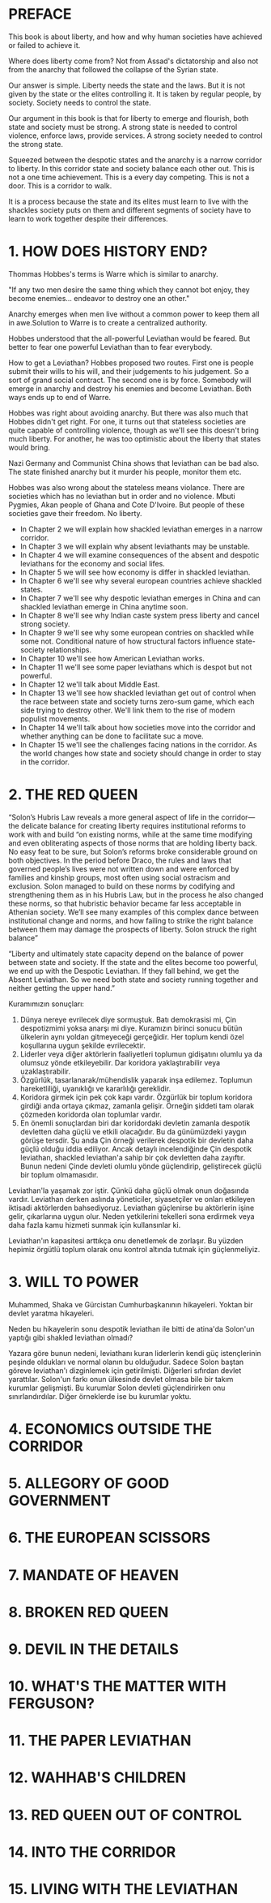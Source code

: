 # PREFACE

This book is about liberty, and how and why human societies have achieved or failed to achieve it.

Where does liberty come from? Not from Assad's dictatorship and also not from the anarchy that followed the collapse of the Syrian state.

Our answer is simple. Liberty needs the state and the laws. But it is not given by the state or the elites controlling it. It is taken by regular people, by society. Society needs to control the state.

Our argument in this book is that for liberty to emerge and flourish, both state and society must be strong. A strong state is needed to control violence, enforce laws, provide services. A strong society needed to control the strong state.

Squeezed between the despotic states and the anarchy is a narrow corridor to liberty. In this corridor state and society balance each other out. This is not a one time achievement. This is a every day competing. This is not a door. This is a corridor to walk.

It is a process because the state and its elites must learn to live with the shackles society puts on them and different segments of society have to learn to work together despite their differences.

# 1. HOW DOES HISTORY END?

Thommas Hobbes's terms is Warre which is similar to anarchy.

"If any two men desire the same thing which they cannot bot enjoy, they become enemies... endeavor to destroy one an other."

Anarchy emerges when men live without a common power to keep them all in awe.Solution to Warre is to create a centralized authority.

Hobbes understood that the all-powerful Leviathan would be feared. But better to fear one powerful Leviathan than to fear everybody.

How to get a Leviathan? Hobbes proposed two routes. First one is people submit their wills to his will, and their judgements to his judgement. So a sort of grand social contract. The second one is by force. Somebody will emerge in anarchy and destroy his enemies and become Leviathan. Both ways ends up to end of Warre.

Hobbes was right about avoiding anarchy. But there was also much that Hobbes didn't get right. For one, it turns out that stateless societies are quite capable of controlling violence, though as we'll see this doesn't bring much liberty. For another, he was too optimistic about the liberty that states would bring.

Nazi Germany and Communist China shows that leviathan can be bad also. The state finished anarchy but it murder his people, monitor them etc.

Hobbes was also wrong about the stateless means violance. There are societies which has no leviathan but in order and no violence. Mbuti Pygmies, Akan people of Ghana and Cote D'Ivoire. But people of these societies gave their freedom. No liberty.

- In Chapter 2 we will explain how shackled leviathan emerges in a narrow corridor.
- In Chapter 3 we will explain why absent leviathants may be unstable.
- In Chapter 4 we will examine consequences of the absent and despotic leviathans for the economy and social lifes.
- In Chapter 5 we will see how economy is differ in shackled leviathan.
- In Chapter 6 we'll see why several european countries achieve shackled states.
- In Chapter 7 we'll see why despotic leviathan emerges in China and can shackled leviathan emerge in China anytime soon.
- In Chapter 8 we'll see why Indian caste system press liberty and cancel strong society.
- In Chapter 9 we'll see why some european contries on shackled while some not. Conditional nature of how structural factors influence state-society relationships.
- In Chapter 10 we'll see how American Leviathan works.
- In Chapter 11 we'll see some paper leviathans which is despot but not powerful.
- In Chapter 12 we'll talk about Middle East.
- In Chapter 13 we'll see how shackled leviathan get out of control when the race between state and society turns zero-sum game, which each side trying to destroy other. We'll link them to the rise of modern populist movements.
- In Chapter 14 we'll talk about how societies move into the corridor and whether anything can be done to facilitate suc a move.
- In Chapter 15 we'll see the challenges facing nations in the corridor. As the world changes how state and society should change in order to stay in the corridor.

# 2. THE RED QUEEN

“Solon’s Hubris Law reveals a more general aspect of life in the corridor—the delicate balance for creating liberty requires institutional reforms to work with and build “on existing norms, while at the same time modifying and even obliterating aspects of those norms that are holding liberty back. No easy feat to be sure, but Solon’s reforms broke considerable ground on both objectives. In the period before Draco, the rules and laws that governed people’s lives were not written down and were enforced by families and kinship groups, most often using social ostracism and exclusion. Solon managed to build on these norms by codifying and strengthening them as in his Hubris Law, but in the process he also changed these norms, so that hubristic behavior became far less acceptable in Athenian society. We’ll see many examples of this complex dance between institutional change and norms, and how failing to strike the right balance between them may damage the prospects of liberty. Solon struck the right balance”

“Liberty and ultimately state capacity depend on the balance of power between state and society. If the state and the elites become too powerful, we end up with the Despotic Leviathan. If they fall behind, we get the Absent Leviathan. So we need both state and society running together and neither getting the upper hand.”

Kuramımızın sonuçları:
1. Dünya nereye evrilecek diye sormuştuk. Batı demokrasisi mi, Çin despotizmimi yoksa anarşı mi diye. Kuramızın birinci sonucu bütün ülkelerin aynı yoldan gitmeyeceği gerçeğidir. Her toplum kendi özel koşullarına uygun şekilde evrilecektir.
2. Liderler veya diğer aktörlerin faaliyetleri toplumun gidişatını olumlu ya da olumsuz yönde etkileyebilir. Dar koridora yaklaştırabilir veya uzaklaştırabilir.
3. Özgürlük, tasarlanarak/mühendislik yaparak inşa edilemez. Toplumun hareketliliği, uyanıklığı ve kararlılığı gereklidir.
4. Koridora girmek için pek çok kapı vardır. Özgürlük bir toplum koridora girdiği anda ortaya çıkmaz, zamanla gelişir. Örneğin şiddeti tam olarak çözmeden koridorda olan toplumlar vardır.
5. En önemli sonuçlardan biri dar koridordaki devletin zamanla despotik devletten daha güçlü ve etkili olacağıdır. Bu da günümüzdeki yaygın görüşe tersdir. Şu anda Çin örneği verilerek despotik bir devletin daha güçlü olduğu iddia ediliyor. Ancak detaylı incelendiğinde Çin despotik leviathan, shackled leviathan'a sahip bir çok devletten daha zayıftır. Bunun nedeni Çinde devleti olumlu yönde güçlendirip, geliştirecek güçlü bir toplum olmamasıdır.

Leviathan'la yaşamak zor iştir. Çünkü daha güçlü olmak onun doğasında vardır. Leviathan derken aslında yöneticiler, siyasetçiler ve onları etkileyen iktisadi aktörlerden bahsediyoruz. Leviathan güçlenirse bu aktörlerin işine gelir, çıkarlarına uygun olur. Neden yetkilerini tekelleri sona erdirmek veya daha fazla kamu hizmeti sunmak için kullansınlar ki.

Leviathan'ın kapasitesi arttıkça onu denetlemek de zorlaşır. Bu yüzden hepimiz örgütlü toplum olarak onu kontrol altında tutmak için güçlenmeliyiz.


# 3. WILL TO POWER

Muhammed, Shaka ve Gürcistan Cumhurbaşkanının hikayeleri. Yoktan bir devlet yaratma hikayeleri.

Neden bu hikayelerin sonu despotik leviathan ile bitti de atina'da Solon'un yaptığı gibi shakled leviathan olmadı?

Yazara göre bunun nedeni, leviathanı kuran liderlerin kendi güç istençlerinin peşinde oldukları ve normal olanın bu olduğudur. Sadece Solon baştan göreve leviathan'ı dizginlemek için getirilmişti. Diğerleri sıfırdan devlet yarattılar. Solon'un farkı onun ülkesinde devlet olmasa bile bir takım kurumlar gelişmişti. Bu kurumlar Solon devleti güçlendirirken onu sınırlandırdılar. Diğer örneklerde ise bu kurumlar yoktu. 


# 4. ECONOMICS OUTSIDE THE CORRIDOR

# 5. ALLEGORY OF GOOD GOVERNMENT

# 6. THE EUROPEAN SCISSORS

# 7. MANDATE OF HEAVEN

# 8. BROKEN RED QUEEN

# 9. DEVIL IN THE DETAILS

# 10. WHAT'S THE MATTER WITH FERGUSON?

# 11. THE PAPER LEVIATHAN

# 12. WAHHAB'S CHILDREN

# 13. RED QUEEN OUT OF CONTROL

# 14. INTO THE CORRIDOR

# 15. LIVING WITH THE LEVIATHAN
